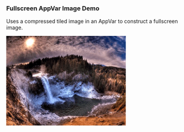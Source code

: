 ### Fullscreen AppVar Image Demo

Uses a compressed tiled image in an AppVar to construct a fullscreen image.

![Screenshot](screenshot.png)
